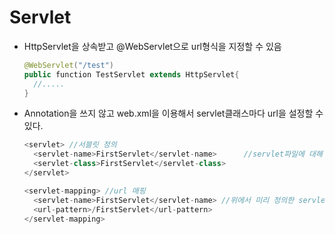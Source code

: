 Servlet
===
- HttpServlet을 상속받고 @WebServlet으로 url형식을 지정할 수 있음
  ```java
  @WebServlet("/test")
  public function TestServlet extends HttpServlet{
    //.....
  }
  ```
- Annotation을 쓰지 않고 web.xml을 이용해서 servlet클래스마다 url을 설정할 수 있다.
  ```java
  <servlet> //서블릿 정의
    <servlet-name>FirstServlet</servlet-name>      //servlet파일에 대해 이름 지정
    <servlet-class>FirstServlet</servlet-class>
  </servlet>

  <servlet-mapping> //url 매핑
    <servlet-name>FirstServlet</servlet-name> //위에서 미리 정의한 servlet의 name
    <url-pattern>/FirstServlet</url-pattern>   
  </servlet-mapping>
  ```

